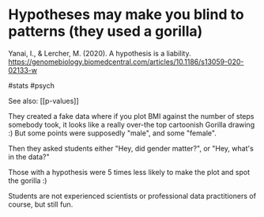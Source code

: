 # Hypotheses may make you blind to patterns (they used a gorilla)

Yanai, I., & Lercher, M. (2020). A hypothesis is a liability.
https://genomebiology.biomedcentral.com/articles/10.1186/s13059-020-02133-w

#stats #psych

See also: [[p-values]]

They created a fake data where if you plot BMI against the number of steps somebody took, it looks like a really over-the top cartoonish Gorilla drawing :) But some points were supposedly "male", and some "female".

Then they asked students either "Hey, did gender matter?", or "Hey, what's in the data?"

Those with a hypothesis were 5 times less likely to make the plot and spot the gorilla :)

Students are not experienced scientists or professional data practitioners of course, but still fun.